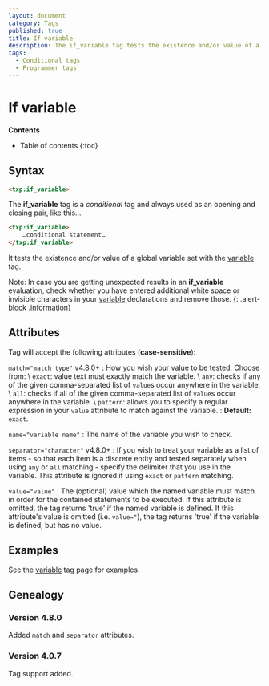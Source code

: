 ```yaml
---
layout: document
category: Tags
published: true
title: If variable
description: The if_variable tag tests the existence and/or value of a global variable set with the variable tag.
tags:
  - Conditional tags
  - Programmer tags
---
```


# If variable

**Contents**

* Table of contents
{:toc}

## Syntax

~~~ html
<txp:if_variable>
~~~

The **if_variable** tag is a *conditional* tag and always used as an opening and closing pair, like this…

~~~ html
<txp:if_variable>
    …conditional statement…
</txp:if_variable>
~~~

It tests the existence and/or value of a global variable set with the [variable](/tags/variable) tag.

Note: In case you are getting unexpected results in an **if_variable** evaluation, check whether you have entered additional white space or invisible characters in your [variable](/tags/variable) declarations and remove those.
{: .alert-block .information}

## Attributes

Tag will accept the following attributes (**case-sensitive**):

`match="match type"` <span class="footnote warning">v4.8.0+</span>
: How you wish your value to be tested. Choose from: \\
`exact`: value text must exactly match the variable. \\
`any`: checks if any of the given comma-separated list of `value`s occur anywhere in the variable. \\
`all`: checks if all of the given comma-separated list of `value`s occur anywhere in the variable. \\
`pattern`: allows you to specify a regular expression in your `value` attribute to match against the variable.
: **Default:** `exact`.

`name="variable name"`
: The name of the variable you wish to check.

`separator="character"` <span class="footnote warning">v4.8.0+</span>
: If you wish to treat your variable as a list of items - so that each item is a discrete entity and tested separately when using `any` or `all` matching - specify the delimiter that you use in the variable. This attribute is ignored if using `exact` or `pattern` matching.

`value="value"`
: The (optional) value which the named variable must match in order for the contained statements to be executed. If this attribute is omitted, the tag returns 'true' if the named variable is defined. If this attribute's value is omitted (i.e. `value="`), the tag returns 'true' if the variable is defined, but has no value.

## Examples

See the [variable](/tags/variable) tag page for examples.

## Genealogy

### Version 4.8.0

Added `match` and `separator` attributes.

### Version 4.0.7

Tag support added.
